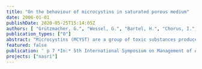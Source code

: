 ```yaml
---
title: "On the behaviour of microcystins in saturated porous medium"
date: 2006-01-01
publishDate: 2020-05-25T15:14:05Z
authors: [ "Grützmacher, G.", "Wessel, G.", "Bartel, H.", "Chorus, I.", "Holzbecher, E." ]
publication_types: ["0"]
abstract: "Microcystins (MCYST) are a group of toxic substances produced by cyanobacteria (‘blue-green-algae’). In case of cyanobacterial blooms microcystin concentrations in surface waters may reach values far above the value proposed as provisional guideline for drinking water by the WHO of 1 µg/L for MCYST-LR. For drinking water production via underground passage it is therefore necessary to ensure removal to a large extent. For this reason experiments with extracellular microcystins were conducted in the laboratory as well as in a natural setting on the UBA’s (German Federal Environmental Agency) experimental field for simulation of underground passage. Laboratory batch experiments showed that adsorption of microcystins can be neglected in sandy material (kd < 1 cm³/g). Batch and column experiments identified biodegradation as the predominant elimination process in these sediments. The degradation rates derived from laboratory column experiments as well as semi-technical scale enclosure experiments varied between 0.2 d–1 and 18 d–1. In the worst case this means a half life of 2.8 days, so that under aerobic conditions contact times of several days should be sufficient to eliminate MCYST to an extent safe for use as drinking water."
featured: false
publication: ' p 7 *In:* 5th International Symposium on Management of Aquifer Recharge / IHP-VI, Series on Groundwater. Berlin. 11. – 16.6.2005'
projects: ["nasri"]
---
```


